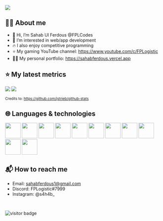 <img src="https://media.giphy.com/media/iSm6MknNBt3qcYEOvL/giphy.gif"/>

## 🙋‍♂️ About me
- 👋 Hi, I’m Sahab Ul Ferdous @FPLCodes
- 👀 I’m interested in web/app development
- 🔥 I also enjoy competitive programming
- ⭐ My gaming YouTube channel: https://www.youtube.com/c/FPLogistic
- 👨‍💻 My personal portfolio: https://sahabferdous.vercel.app

## ⭐ My latest metrics

![](https://github.com/FPLCodes/github-stats/blob/master/generated/overview.svg)
![](https://github.com/FPLCodes/github-stats/blob/master/generated/languages.svg)

<sub>Credits to: https://github.com/jstrieb/github-stats</sub>

## 🌐 Languages & technologies

<div>
  <img src="https://www.svgrepo.com/show/349419/javascript.svg" height="50px" />
  <img src="https://www.svgrepo.com/show/354238/python.svg" height="50px" />
  <img src="https://www.svgrepo.com/show/373482/c.svg" height="50px" />
  <img src="https://www.svgrepo.com/show/303480/c-logo.svg" height="50px" />
  <img src="https://www.svgrepo.com/show/135810/html5.svg" height="50px" />
  <img src="https://www.svgrepo.com/show/349330/css3.svg" height="50px" />
  <img src="https://www.svgrepo.com/show/373307/mongodb-opened.svg" height="50px" />
  <img src="https://www.svgrepo.com/show/353735/firebase.svg" height="50px" />
  <img src="https://www.svgrepo.com/show/354528/vue.svg" height="50px" />
  <img src="https://www.svgrepo.com/show/354259/react.svg" height="50px" />
  <img src="https://www.svgrepo.com/show/374109/svelte.svg" height="50px" />
</div> 

## 📬 How to reach me
- Email: sahabferdous1@gmail.com
- Discord: FPLogistic#7999
- Instagram: @s4h4b_
<br />

![visitor badge](https://visitor-badge-reloaded.herokuapp.com/badge?page_id=FPLCodes&lcolor=303030&color=4295f2)

<!---
FPLCodes/FPLCodes is a ✨ special ✨ repository because its `README.md` (this file) appears on your GitHub profile.
You can click the Preview link to take a look at your changes.
--->
